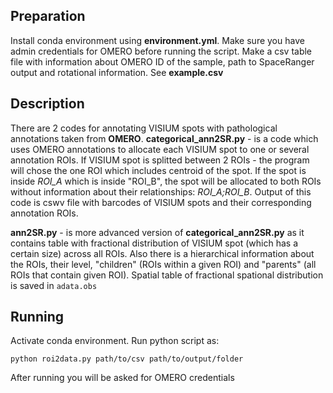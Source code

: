 ## Preparation

Install conda environment using **environment.yml**. Make sure you have admin credentials for OMERO before running the script. Make a csv table file with information about OMERO ID of the sample, path to SpaceRanger output and rotational information. See **example.csv**

## Description

There are 2 codes for annotating VISIUM spots with pathological annotations taken from **OMERO**. 
**categorical_ann2SR.py** - is a code which uses OMERO annotations to allocate each VISIUM spot to one or several annotation ROIs. If VISIUM spot is splitted between 2 ROIs - the program will chose the one ROI which includes centroid of the spot. If the spot is inside *ROI_A* which is inside "ROI_B", the spot will be allocated to both ROIs without information about their relationships: *ROI_A;ROI_B*. Output of this code is cswv file with barcodes of VISIUM spots and their corresponding annotation ROIs.

**ann2SR.py** - is more advanced version of **categorical_ann2SR.py** as it contains table with fractional distribution of VISIUM spot (which has a certain size) across all ROIs. Also there is a hierarchical information about the ROIs, their level, "children" (ROIs within a given ROI) and "parents" (all ROIs that contain given ROI). Spatial table of fractional spational distribution is saved in ```adata.obs```
## Running

Activate conda environment. Run python script as:
```
python roi2data.py path/to/csv path/to/output/folder 
```

After running you will be asked for OMERO credentials

